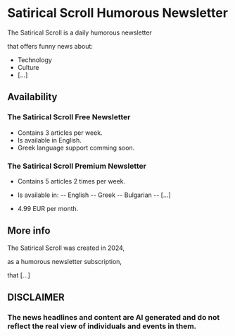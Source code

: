 # Satirical Scroll Humorous Newsletter

The Satirical Scroll is a daily humorous newsletter

that offers funny news about:

 - Technology
 - Culture
 - [...]


## Availability

### The Satirical Scroll Free Newsletter

 - Contains 3 articles per week.
 - Is available in English.
 - Greek language support comming soon.

### The Satirical Scroll Premium Newsletter

 - Contains 5 articles 2 times per week.
 - Is available in:
 -- English
 -- Greek
 -- Bulgarian
 -- [...]

 - 4.99 EUR per month.

## More info

The Satirical Scroll was created in 2024,

as a humorous newsletter subscription,

that [...]


## DISCLAIMER

### The news headlines and content are AI generated and do not reflect the real view of individuals and events in them.
